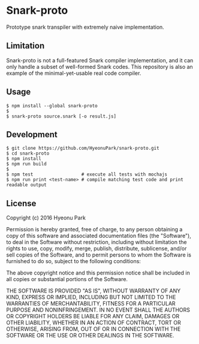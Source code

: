 Snark-proto
===========

Prototype snark transpiler with extremely naive implementation.

## Limitation

Snark-proto is not a full-featured Snark compiler implementation, and it can only handle a subset of well-formed Snark codes. This repository is also an example of the minimal-yet-usable real code compiler.

## Usage

```
$ npm install --global snark-proto
$
$ snark-proto source.snark [-o result.js]
```

## Development

```
$ git clone https://github.com/HyeonuPark/snark-proto.git
$ cd snark-proto
$ npm install
$ npm run build
$
$ npm test                  # execute all tests with mochajs
$ npm run print <test-name> # compile matching test code and print readable output
```

## License

Copyright (c) 2016 Hyeonu Park


Permission is hereby granted, free of charge, to any person obtaining a copy of this software and associated documentation files (the "Software"), to deal in the Software without restriction, including without limitation the rights to use, copy, modify, merge, publish, distribute, sublicense, and/or sell copies of the Software, and to permit persons to whom the Software is furnished to do so, subject to the following conditions:

The above copyright notice and this permission notice shall be included in all copies or substantial portions of the Software.

THE SOFTWARE IS PROVIDED "AS IS", WITHOUT WARRANTY OF ANY KIND, EXPRESS OR IMPLIED, INCLUDING BUT NOT LIMITED TO THE WARRANTIES OF MERCHANTABILITY, FITNESS FOR A PARTICULAR PURPOSE AND NONINFRINGEMENT. IN NO EVENT SHALL THE AUTHORS OR COPYRIGHT HOLDERS BE LIABLE FOR ANY CLAIM, DAMAGES OR OTHER LIABILITY, WHETHER IN AN ACTION OF CONTRACT, TORT OR OTHERWISE, ARISING FROM, OUT OF OR IN CONNECTION WITH THE SOFTWARE OR THE USE OR OTHER DEALINGS IN THE SOFTWARE.
